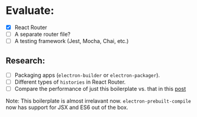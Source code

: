 # Evaluate:

- [x] React Router
- [ ] A separate router file?
- [ ] A testing framework (Jest, Mocha, Chai, etc.)

## Research:

- [ ] Packaging apps (`electron-builder` or `electron-packager`).
- [ ] Different types of `histories` in React Router.
- [ ] Compare the performance of just this boilerplate vs. that in this [post](https://medium.freecodecamp.com/building-an-electron-application-with-create-react-app-97945861647c#.jwxlm9a2v)

Note: This boilerplate is almost irrelavant now. `electron-prebuilt-compile` now has support for JSX and ES6 out of the box.
